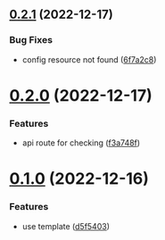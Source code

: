 ## [0.2.1](https://github.com/krshkun/accsensible/compare/v0.2.0...v0.2.1) (2022-12-17)


### Bug Fixes

* config resource not found ([6f7a2c8](https://github.com/krshkun/accsensible/commit/6f7a2c8544281902daf5a06f5e4f006d190ed452))



# [0.2.0](https://github.com/krshkun/accsensible/compare/v0.1.0...v0.2.0) (2022-12-17)


### Features

* api route for checking ([f3a748f](https://github.com/krshkun/accsensible/commit/f3a748f9d6d8b2ca8c443916378380d0471c9084))



# [0.1.0](https://github.com/krshkun/accsensible/compare/d5f5403f4dfbaa081180b318aea54919e3a63f72...v0.1.0) (2022-12-16)


### Features

* use template ([d5f5403](https://github.com/krshkun/accsensible/commit/d5f5403f4dfbaa081180b318aea54919e3a63f72))



